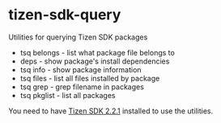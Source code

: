 tizen-sdk-query
===============

Utilities for querying Tizen SDK packages
- tsq belongs - list what package file belongs to
- deps        - show package's install dependencies
- tsq info    - show package information
- tsq files   - list all files installed by package
- tsq grep    - grep filename in packages
- tsq pkglist - list all packages

You need to have [Tizen SDK 2.2.1](https://developer.tizen.org/downloads/tizen-sdk) installed to use the utilities.
